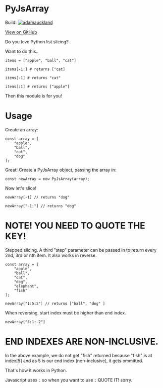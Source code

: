 # PyJsArray

Build: [![adamauckland](https://circleci.com/gh/adamauckland/PyJsArray.svg?style=svg)](https://app.circleci.com/github/adamauckland/PyJsArray/pipelines)

[View on GitHub](https://github.com/adamauckland/PyJsArray)

Do you love Python list slicing?

Want to do this..

    items = ["apple", "ball", "cat"]

	items[-1:] # returns ["cat]

	items[-1] # returns "cat"

	items[:1] # returns ["apple"]

Then this module is for you!

# Usage

Create an array:

	const array = [
		"apple",
		"ball",
		"cat",
		"dog"
	];

Great! Create a PyJsArray object, passing the array in:

	const newArray = new PyJsArray(array);

Now let's slice!

	newArray[-1] // returns "dog"

	newArray["-1:"] // returns "dog"

# NOTE! YOU NEED TO QUOTE THE KEY!

Stepped slicing. A third "step" parameter can be passed in to return every 2nd, 3rd or nth item. It also works in reverse.

	const array = [
		"apple",
		"ball",
		"cat",
		"dog",
		"elephant",
		"fish"
	];

	newArray["1:5:2"] // returns ["ball", "dog" ]

When reversing, start index must be higher than end index.

	newArray["5:1:-2"]

# END INDEXES ARE NON-INCLUSIVE.

In the above example, we do not get "fish" returned because "fish" is at index[5] and as 5 is our end index (non-inclusive), it gets ommitted.

That's how it works in Python.


Javascript uses `:` so when you want to use `:` QUOTE IT! sorry.